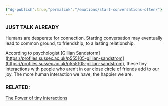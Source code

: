```yaml
---
{"dg-publish":true,"permalink":"/emotions/start-conversations-often/"}
---
```


### JUST TALK ALREADY 

Humans are desperate for connection. Starting conversation may eventually lead to common ground, to friendship, to a lasting relationship.

According to psychologist [Gillian Sandstorm](https://profiles.sussex.ac.uk/p555105-gillian-sandstrom](https://profiles.sussex.ac.uk/p555105-gillian-sandstrom), these tiny interactions with people who aren’t in our close circle of friends add to our joy. The more human interaction we have, the happier we are.

### RELATED:

[The Power of tiny interactions](https://podcasts.apple.com/ke/podcast/hidden-brain/id1028908750?i=1000585403610)
